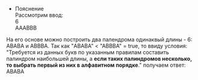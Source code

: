 - Пояснение  
Рассмотрим ввод:  
6  
AAABBB

На его основе можно построить два палендрома одинаквый длины - 6: ABABA и ABBBA. Так как "ABABA" < "ABBBA" = true, то ввиду условия: "Требуется из данных букв по указанным правилам составить палиндром наибольшей длины, а **если таких палиндромов несколько, то выбрать первый из них в алфавитном порядке**." получаем ответ: ABABA
